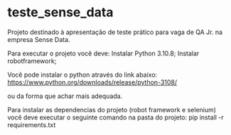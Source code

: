# teste_sense_data
Projeto destinado à apresentação de teste prático para vaga de QA Jr. na empresa Sense Data.

Para executar o projeto você deve:
Instalar Python 3.10.8;
Instalar robotframework;

Você pode instalar o python através do link abaixo:
https://www.python.org/downloads/release/python-3108/

ou da forma que achar mais adequada.

Para instalar as dependencias do projeto (robot framework e selenium) você deve executar o seguinte comando na pasta do projeto:
pip install -r requirements.txt